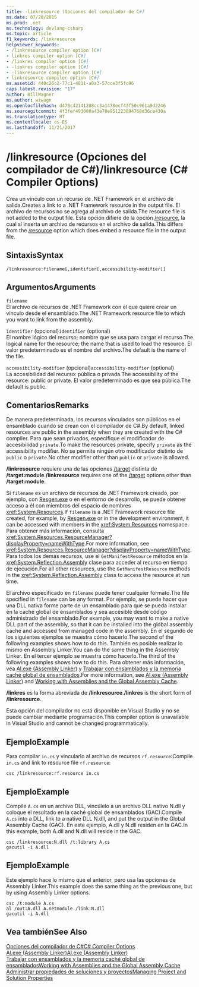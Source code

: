 ```yaml
---
title: -linkresource (Opciones del compilador de C#)
ms.date: 07/20/2015
ms.prod: .net
ms.technology: devlang-csharp
ms.topic: article
f1_keywords: /linkresource
helpviewer_keywords:
- /linkresource compiler option [C#]
- linkres compiler option [C#]
- /linkres compiler option [C#]
- -linkres compiler option [C#]
- -linkresource compiler option [C#]
- linkresource compiler option [C#]
ms.assetid: 440c26c2-77c1-4811-a0a3-57cce3f5fc96
caps.latest.revision: "17"
author: BillWagner
ms.author: wiwagn
ms.openlocfilehash: d478c42141288cc3a1478ecf43f50c961a9d2246
ms.sourcegitcommit: 4f3fef493080a43e70e951223894768d36ce430a
ms.translationtype: HT
ms.contentlocale: es-ES
ms.lasthandoff: 11/21/2017
---
```

# <a name="linkresource-c-compiler-options"></a><span data-ttu-id="28025-102">/linkresource (Opciones del compilador de C#)</span><span class="sxs-lookup"><span data-stu-id="28025-102">/linkresource (C# Compiler Options)</span></span>
<span data-ttu-id="28025-103">Crea un vínculo con un recurso de .NET Framework en el archivo de salida.</span><span class="sxs-lookup"><span data-stu-id="28025-103">Creates a link to a .NET Framework resource in the output file.</span></span> <span data-ttu-id="28025-104">El archivo de recursos no se agrega al archivo de salida.</span><span class="sxs-lookup"><span data-stu-id="28025-104">The resource file is not added to the output file.</span></span> <span data-ttu-id="28025-105">Esta opción difiere de la opción [/resource](../../../csharp/language-reference/compiler-options/resource-compiler-option.md), la cual sí inserta un archivo de recursos en el archivo de salida.</span><span class="sxs-lookup"><span data-stu-id="28025-105">This differs from the [/resource](../../../csharp/language-reference/compiler-options/resource-compiler-option.md) option which does embed a resource file in the output file.</span></span>  
  
## <a name="syntax"></a><span data-ttu-id="28025-106">Sintaxis</span><span class="sxs-lookup"><span data-stu-id="28025-106">Syntax</span></span>  
  
```console  
/linkresource:filename[,identifier[,accessibility-modifier]]  
```  
  
## <a name="arguments"></a><span data-ttu-id="28025-107">Argumentos</span><span class="sxs-lookup"><span data-stu-id="28025-107">Arguments</span></span>  
 `filename`  
 <span data-ttu-id="28025-108">El archivo de recursos de .NET Framework con el que quiere crear un vínculo desde el ensamblado.</span><span class="sxs-lookup"><span data-stu-id="28025-108">The .NET Framework resource file to which you want to link from the assembly.</span></span>  
  
 <span data-ttu-id="28025-109">`identifier` (opcional)</span><span class="sxs-lookup"><span data-stu-id="28025-109">`identifier` (optional)</span></span>  
 <span data-ttu-id="28025-110">El nombre lógico del recurso; nombre que se usa para cargar el recurso.</span><span class="sxs-lookup"><span data-stu-id="28025-110">The logical name for the resource; the name that is used to load the resource.</span></span> <span data-ttu-id="28025-111">El valor predeterminado es el nombre del archivo.</span><span class="sxs-lookup"><span data-stu-id="28025-111">The default is the name of the file.</span></span>  
  
 <span data-ttu-id="28025-112">`accessibility-modifier` (opcional)</span><span class="sxs-lookup"><span data-stu-id="28025-112">`accessibility-modifier` (optional)</span></span>  
 <span data-ttu-id="28025-113">La accesibilidad del recurso: pública o privada.</span><span class="sxs-lookup"><span data-stu-id="28025-113">The accessibility of the resource: public or private.</span></span> <span data-ttu-id="28025-114">El valor predeterminado es que sea pública.</span><span class="sxs-lookup"><span data-stu-id="28025-114">The default is public.</span></span>  
  
## <a name="remarks"></a><span data-ttu-id="28025-115">Comentarios</span><span class="sxs-lookup"><span data-stu-id="28025-115">Remarks</span></span>  
 <span data-ttu-id="28025-116">De manera predeterminada, los recursos vinculados son públicos en el ensamblado cuando se crean con el compilador de C#.</span><span class="sxs-lookup"><span data-stu-id="28025-116">By default, linked resources are public in the assembly when they are created with the C# compiler.</span></span> <span data-ttu-id="28025-117">Para que sean privados, especifique el modificador de accesibilidad `private`.</span><span class="sxs-lookup"><span data-stu-id="28025-117">To make the resources private, specify `private` as the accessibility modifier.</span></span> <span data-ttu-id="28025-118">No se permite ningún otro modificador distinto de `public` o `private`.</span><span class="sxs-lookup"><span data-stu-id="28025-118">No other modifier other than `public` or `private` is allowed.</span></span>  
  
 <span data-ttu-id="28025-119">**/linkresource** requiere una de las opciones [/target](../../../csharp/language-reference/compiler-options/target-compiler-option.md) distinta de **/target:module**.</span><span class="sxs-lookup"><span data-stu-id="28025-119">**/linkresource** requires one of the [/target](../../../csharp/language-reference/compiler-options/target-compiler-option.md) options other than **/target:module**.</span></span>  
  
 <span data-ttu-id="28025-120">Si `filename` es un archivo de recursos de .NET Framework creado, por ejemplo, con [Resgen.exe](../../../framework/tools/resgen-exe-resource-file-generator.md) o en el entorno de desarrollo, se puede obtener acceso a él con miembros del espacio de nombres <xref:System.Resources>.</span><span class="sxs-lookup"><span data-stu-id="28025-120">If `filename` is a .NET Framework resource file created, for example, by [Resgen.exe](../../../framework/tools/resgen-exe-resource-file-generator.md) or in the development environment, it can be accessed with members in the <xref:System.Resources> namespace.</span></span> <span data-ttu-id="28025-121">Para obtener más información, consulta <xref:System.Resources.ResourceManager?displayProperty=nameWithType>.</span><span class="sxs-lookup"><span data-stu-id="28025-121">For more information, see <xref:System.Resources.ResourceManager?displayProperty=nameWithType>.</span></span> <span data-ttu-id="28025-122">Para todos los demás recursos, use el `GetManifestResource` métodos en la <xref:System.Reflection.Assembly> clase para acceder al recurso en tiempo de ejecución.</span><span class="sxs-lookup"><span data-stu-id="28025-122">For all other resources, use the `GetManifestResource` methods in the <xref:System.Reflection.Assembly> class to access the resource at run time.</span></span>  
  
 <span data-ttu-id="28025-123">El archivo especificado en `filename` puede tener cualquier formato.</span><span class="sxs-lookup"><span data-stu-id="28025-123">The file specified in `filename` can be any format.</span></span> <span data-ttu-id="28025-124">Por ejemplo, se puede hacer que una DLL nativa forme parte de un ensamblado para que se pueda instalar en la caché global de ensamblados y sea accesible desde código administrado del ensamblado.</span><span class="sxs-lookup"><span data-stu-id="28025-124">For example, you may want to make a native DLL part of the assembly, so that it can be installed into the global assembly cache and accessed from managed code in the assembly.</span></span> <span data-ttu-id="28025-125">En el segundo de los siguientes ejemplos se muestra cómo hacerlo.</span><span class="sxs-lookup"><span data-stu-id="28025-125">The second of the following examples shows how to do this.</span></span> <span data-ttu-id="28025-126">También es posible realizar lo mismo en Assembly Linker.</span><span class="sxs-lookup"><span data-stu-id="28025-126">You can do the same thing in the Assembly Linker.</span></span> <span data-ttu-id="28025-127">En el tercer ejemplo se muestra cómo hacerlo.</span><span class="sxs-lookup"><span data-stu-id="28025-127">The third of the following examples shows how to do this.</span></span> <span data-ttu-id="28025-128">Para obtener más información, vea [Al.exe (Assembly Linker)](../../../framework/tools/al-exe-assembly-linker.md) y [Trabajar con ensamblados y la memoria caché global de ensamblados](../../../framework/app-domains/working-with-assemblies-and-the-gac.md).</span><span class="sxs-lookup"><span data-stu-id="28025-128">For more information, see [Al.exe (Assembly Linker)](../../../framework/tools/al-exe-assembly-linker.md) and [Working with Assemblies and the Global Assembly Cache](../../../framework/app-domains/working-with-assemblies-and-the-gac.md).</span></span>  
  
 <span data-ttu-id="28025-129">**/linkres** es la forma abreviada de **/linkresource**.</span><span class="sxs-lookup"><span data-stu-id="28025-129">**/linkres** is the short form of **/linkresource**.</span></span>  
  
 <span data-ttu-id="28025-130">Esta opción del compilador no está disponible en Visual Studio y no se puede cambiar mediante programación.</span><span class="sxs-lookup"><span data-stu-id="28025-130">This compiler option is unavailable in Visual Studio and cannot be changed programmatically.</span></span>  
  
## <a name="example"></a><span data-ttu-id="28025-131">Ejemplo</span><span class="sxs-lookup"><span data-stu-id="28025-131">Example</span></span>  
 <span data-ttu-id="28025-132">Para compilar `in.cs` y vincularlo al archivo de recursos `rf.resource`:</span><span class="sxs-lookup"><span data-stu-id="28025-132">Compile `in.cs` and link to resource file `rf.resource`:</span></span>  
  
```console  
csc /linkresource:rf.resource in.cs  
```  
  
## <a name="example"></a><span data-ttu-id="28025-133">Ejemplo</span><span class="sxs-lookup"><span data-stu-id="28025-133">Example</span></span>  
 <span data-ttu-id="28025-134">Compile `A.cs` en un archivo DLL, vincúlelo a un archivo DLL nativo N.dll y coloque el resultado en la caché global de ensamblados (GAC).</span><span class="sxs-lookup"><span data-stu-id="28025-134">Compile `A.cs` into a DLL, link to a native DLL N.dll, and put the output in the Global Assembly Cache (GAC).</span></span> <span data-ttu-id="28025-135">En este ejemplo, A.dll y N.dll residen en la GAC.</span><span class="sxs-lookup"><span data-stu-id="28025-135">In this example, both A.dll and N.dll will reside in the GAC.</span></span>  
  
```console  
csc /linkresource:N.dll /t:library A.cs  
gacutil -i A.dll  
```  
  
## <a name="example"></a><span data-ttu-id="28025-136">Ejemplo</span><span class="sxs-lookup"><span data-stu-id="28025-136">Example</span></span>  
 <span data-ttu-id="28025-137">Este ejemplo hace lo mismo que el anterior, pero usa las opciones de Assembly Linker.</span><span class="sxs-lookup"><span data-stu-id="28025-137">This example does the same thing as the previous one, but by using Assembly Linker options.</span></span>  
  
```console  
csc /t:module A.cs  
al /out:A.dll A.netmodule /link:N.dll   
gacutil -i A.dll  
```  
  
## <a name="see-also"></a><span data-ttu-id="28025-138">Vea también</span><span class="sxs-lookup"><span data-stu-id="28025-138">See Also</span></span>  
 [<span data-ttu-id="28025-139">Opciones del compilador de C#</span><span class="sxs-lookup"><span data-stu-id="28025-139">C# Compiler Options</span></span>](../../../csharp/language-reference/compiler-options/index.md)  
 [<span data-ttu-id="28025-140">Al.exe (Assembly Linker)</span><span class="sxs-lookup"><span data-stu-id="28025-140">Al.exe (Assembly Linker)</span></span>](../../../framework/tools/al-exe-assembly-linker.md)  
 [<span data-ttu-id="28025-141">Trabajar con ensamblados y la memoria caché global de ensamblados</span><span class="sxs-lookup"><span data-stu-id="28025-141">Working with Assemblies and the Global Assembly Cache</span></span>](../../../framework/app-domains/working-with-assemblies-and-the-gac.md)  
 [<span data-ttu-id="28025-142">Administrar propiedades de soluciones y proyectos</span><span class="sxs-lookup"><span data-stu-id="28025-142">Managing Project and Solution Properties</span></span>](/visualstudio/ide/managing-project-and-solution-properties)

